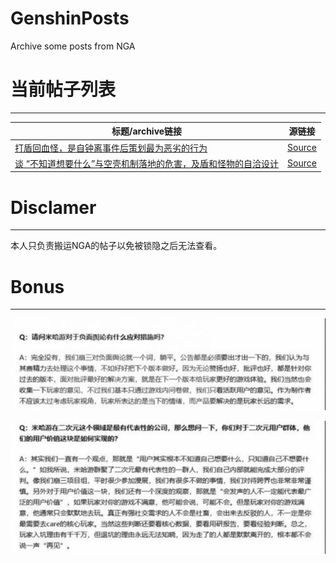 # GenshinPosts
Archive some posts from NGA

# 当前帖子列表
----------------
| 标题/archive链接 | 源链接 |
| ------------- | ------------- |
|[打盾回血怪，是自钟离事件后策划最为恶劣的行为](https://github.com/BachelorForever/GenshinPosts/blob/main/ch_fucks_zhongli_shield.md) |[Source](https://nga.178.com/read.php?tid=30197972)|
|[谈 “不知道想要什么”与空壳机制落地的危害，及盾和怪物的自洽设计](https://github.com/BachelorForever/GenshinPosts/blob/main/player_do_not_know_what_they_want_and_fuck_husk_mechanism.md)|[Source](https://bbs.nga.cn/read.php?tid=30298932)|


# Disclamer
-----------------
本人只负责搬运NGA的帖子以免被锁隐之后无法查看。

# Bonus
-----------------
![Bad public opinion](https://raw.githubusercontent.com/BachelorForever/GenshinPosts/main/img/qa1.png)

![User value](https://raw.githubusercontent.com/BachelorForever/GenshinPosts/main/img/qa2.png)
